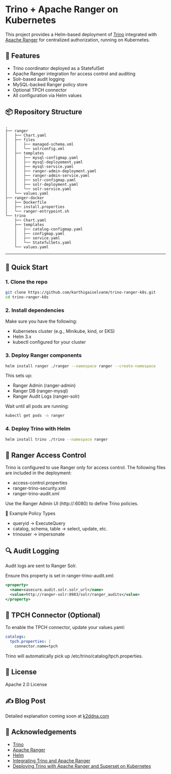 # Trino + Apache Ranger on Kubernetes

This project provides a Helm-based deployment of [Trino](https://trino.io/) integrated with [Apache Ranger](https://ranger.apache.org/) for centralized authorization, running on Kubernetes.

## 🔧 Features

- Trino coordinator deployed as a StatefulSet
- Apache Ranger integration for access control and auditing
- Solr-based audit logging
- MySQL-backed Ranger policy store
- Optional TPCH connector
- All configuration via Helm values

## 📦 Repository Structure


```
.
├── ranger
│   ├── Chart.yaml
│   ├── files
│   │   ├── managed-schema.xml
│   │   └── solrconfig.xml
│   ├── templates
│   │   ├── mysql-configmap.yaml
│   │   ├── mysql-deployement.yaml
│   │   ├── mysql-service.yaml
│   │   ├── ranger-admin-deployment.yaml
│   │   ├── ranger-admin-service.yaml
│   │   ├── solr-configmap.yaml
│   │   ├── solr-deployment.yaml
│   │   └── solr-service.yaml
│   └── values.yaml
├── ranger-docker
│   ├── Dockerfile
│   ├── install.properties
│   └── ranger-entrypoint.sh
└── trino
    ├── Chart.yaml
    ├── templates
    │   ├── catalog-configmap.yaml
    │   ├── configmap.yaml
    │   ├── service.yaml
    │   └── StatefulSets.yaml
    └── values.yaml
```


---

## 🚀 Quick Start

### 1. Clone the repo

```bash
git clone https://github.com/karthigaiselvanm/trino-ranger-k8s.git
cd trino-ranger-k8s
```

### 2. Install dependencies
Make sure you have the following:

* Kubernetes cluster (e.g., Minikube, kind, or EKS)
* Helm 3.x
* kubectl configured for your cluster

### 3. Deploy Ranger components

```bash
helm install ranger ./ranger --namespace ranger --create-namespace
```

This sets up:

* Ranger Admin (ranger-admin)
* Ranger DB (ranger-mysql)
* Ranger Audit Logs (ranger-solr)

Wait until all pods are running:

```bash
kubectl get pods -n ranger
```

### 4. Deploy Trino with Helm
```bash
helm install trino ./trino --namespace ranger
```

## 🔑 Ranger Access Control

Trino is configured to use Ranger only for access control. The following files are included in the deployment:

* access-control.properties
* ranger-trino-security.xml
* ranger-trino-audit.xml

Use the Ranger Admin UI (http://<ranger-admin-ip>:6080) to define Trino policies.

📁 Example Policy Types
* queryid → ExecuteQuery
* catalog, schema, table → select, update, etc.
* trinouser → impersonate

## 🔍 Audit Logging
Audit logs are sent to Ranger Solr.

Ensure this property is set in ranger-trino-audit.xml:
```xml
<property>
  <name>xasecure.audit.solr.solr_url</name>
  <value>http://ranger-solr:8983/solr/ranger_audits</value>
</property>
```

## 🧪 TPCH Connector (Optional)
To enable the TPCH connector, update your values.yaml:
```yaml
catalogs:
  tpch.properties: |
    connector.name=tpch
```

Trino will automatically pick up /etc/trino/catalog/tpch.properties.

## 📘 License
Apache 2.0 License

## ✍️ Blog Post
Detailed explanation coming soon at [k2ddna.com](https://www.k2ddna.com/)

## 🙌 Acknowledgements
* [Trino](https://trino.io/)
* [Apache Ranger](https://ranger.apache.org/)
* [Helm](https://helm.sh/)
* [Integrating Trino and Apache Ranger](https://medium.com/data-science/integrating-trino-and-apache-ranger-b808f6b96ad8)
* [Deploying Trino with Apache Ranger and Superset on Kubernetes](https://qnguyen3496.medium.com/deploying-trino-with-apache-ranger-and-superset-on-kubernetes-b85d834e5987)
